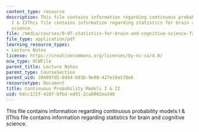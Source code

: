 ```yaml
---
content_type: resource
description: This file contains information regarding continuous probability models
  I & IIThis file contains information regarding statistics for brain and cognitive
  science.
file: /media/courses/9-07-statistics-for-brain-and-cognitive-science-fall-2016/6dcc172f428fbfbded912ca8862ea340_MIT9_07F16_lec3.pdf
file_type: application/pdf
learning_resource_types:
- Lecture Notes
license: https://creativecommons.org/licenses/by-nc-sa/4.0/
ocw_type: OCWFile
parent_title: Lecture Notes
parent_type: CourseSection
parent_uid: 39499fd5-0d44-603b-9e08-427e10a178e6
resourcetype: Document
title: Continuous Probability Models I & II
uid: 6dcc172f-428f-bfbd-ed91-2ca8862ea340
---
```

This file contains information regarding continuous probability models I & IIThis file contains information regarding statistics for brain and cognitive science.